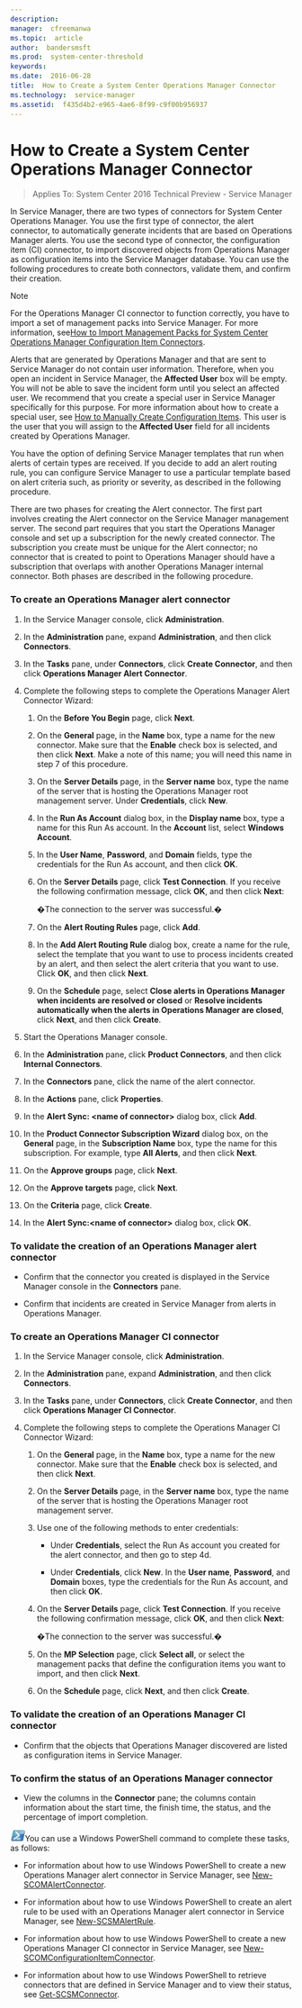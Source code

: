 ```yaml
---
description:  
manager:  cfreemanwa
ms.topic:  article
author:  bandersmsft
ms.prod:  system-center-threshold
keywords:  
ms.date:  2016-06-28
title:  How to Create a System Center Operations Manager Connector
ms.technology:  service-manager
ms.assetid:  f435d4b2-e965-4ae6-8f99-c9f00b956937
---
```


# How to Create a System Center Operations Manager Connector

>Applies To: System Center 2016 Technical Preview - Service Manager

In Service Manager, there are two types of connectors for System Center Operations Manager. You use the first type of connector, the alert connector, to automatically generate incidents that are based on Operations Manager alerts. You use the second type of connector, the configuration item (CI) connector, to import discovered objects from Operations Manager as configuration items into the Service Manager database. You can use the following procedures to create both connectors, validate them, and confirm their creation.

> [!NOTE]
> For the Operations Manager CI connector to function correctly, you have to import a set of management packs into Service Manager. For more information, see[How to Import Management Packs for System Center Operations Manager Configuration Item Connectors](How-to-Import-Management-Packs-for-System-Center-Operations-Manager-Configuration-Item-Connectors.md).

Alerts that are generated by Operations Manager and that are sent to Service Manager do not contain user information. Therefore, when you open an incident in Service Manager, the **Affected User** box will be empty. You will not be able to save the incident form until you select an affected user. We recommend that you create a special user in Service Manager specifically for this purpose. For more information about how to create a special user, see [How to Manually Create Configuration Items](How-to-Manually-Create-Configuration-Items.md). This user is the user that you will assign to the **Affected User** field for all incidents created by Operations Manager.

You have the option of defining Service Manager templates that run when alerts of certain types are received. If you decide to add an alert routing rule, you can configure Service Manager to use a particular template based on alert criteria such, as priority or severity, as described in the following procedure.

There are two phases for creating the Alert connector. The first part involves creating the Alert connector on the Service Manager management server. The second part requires that you start the Operations Manager console and set up a subscription for the newly created connector. The subscription you create must be unique for the Alert connector; no connector that is created to point to Operations Manager should have a subscription that overlaps with another Operations Manager internal connector. Both phases are described in the following procedure.

### To create an Operations Manager alert connector

1.  In the Service Manager console, click **Administration**.

2.  In the **Administration** pane, expand **Administration**, and then click **Connectors**.

3.  In the **Tasks** pane, under **Connectors**, click **Create Connector**, and then click **Operations Manager Alert Connector**.

4.  Complete the following steps to complete the Operations Manager Alert Connector Wizard:

    1.  On the **Before You Begin** page, click **Next**.

    2.  On the **General** page, in the **Name** box, type a name for the new connector. Make sure that the **Enable** check box is selected, and then click **Next**. Make a note of this name; you will need this name in step 7 of this procedure.

    3.  On the **Server Details** page, in the **Server name** box, type the name of the server that is hosting the Operations Manager root management server. Under **Credentials**, click **New**.

    4.  In the **Run As Account** dialog box, in the **Display name** box, type a name for this Run As account. In the **Account** list, select **Windows Account**.

    5.  In the **User Name**, **Password**, and **Domain** fields, type the credentials for the Run As account, and then click **OK**. 

    6.  On the **Server Details** page, click **Test Connection**. If you receive the following confirmation message, click **OK**, and then click **Next**:

        �The connection to the server was successful.�

    7.  On the **Alert Routing Rules** page, click **Add**.

    8.  In the **Add Alert Routing Rule** dialog box, create a name for the rule, select the template that you want to use to process incidents created by an alert, and then select the alert criteria that you want to use. Click **OK**, and then click **Next**.

    9. On the **Schedule** page, select **Close alerts in Operations Manager when incidents are resolved or closed** or **Resolve incidents automatically when the alerts in Operations Manager are closed**, click **Next**, and then click **Create**.

5.  Start the Operations Manager console.

6.  In the **Administration** pane, click **Product Connectors**, and then click **Internal Connectors**.

7.  In the **Connectors** pane, click the name of the alert connector.

8.  In the **Actions** pane, click **Properties**.

9. In the **Alert Sync: <name of connector\>** dialog box, click **Add**.

10. In the **Product Connector Subscription Wizard** dialog box, on the **General** page, in the **Subscription Name** box, type the name for this subscription. For example, type **All Alerts**, and then click **Next**.

11. On the **Approve groups** page, click **Next**.

12. On the **Approve targets** page, click **Next**.

13. On the **Criteria** page, click **Create**.

14. In the **Alert Sync:<name of connector\>** dialog box, click **OK**.

### To validate the creation of an Operations Manager alert connector

-   Confirm that the connector you created is displayed in the Service Manager console in the **Connectors** pane.

-   Confirm that incidents are created in Service Manager from alerts in Operations Manager.

### To create an Operations Manager CI connector

1.  In the Service Manager console, click **Administration**.

2.  In the **Administration** pane, expand **Administration**, and then click **Connectors**.

3.  In the **Tasks** pane, under **Connectors**, click **Create Connector**, and then click **Operations Manager CI Connector**.

4.  Complete the following steps to complete the Operations Manager CI Connector Wizard:

    1.  On the **General** page, in the **Name** box, type a name for the new connector. Make sure that the **Enable** check box is selected, and then click **Next**.

    2.  On the **Server Details** page, in the **Server name** box, type the name of the server that is hosting the Operations Manager root management server.

    3.  Use one of the following methods to enter credentials:

        -   Under **Credentials**, select the Run As account you created for the alert connector, and then go to step 4d.

        -   Under **Credentials**, click **New**. In the **User name**, **Password**, and **Domain** boxes, type the credentials for the Run As account, and then click **OK**. 

    4.  On the **Server Details** page, click **Test Connection**. If you receive the following confirmation message, click **OK**, and then click **Next**:

        �The connection to the server was successful.�

    5.  On the **MP Selection** page, click **Select all**, or select the management packs that define the configuration items you want to import, and then click **Next**.

    6.  On the **Schedule** page, click **Next**, and then click **Create**.

### To validate the creation of an Operations Manager CI connector

-   Confirm that the objects that Operations Manager discovered are listed as configuration items in Service Manager.

### To confirm the status of an Operations Manager connector

-   View the columns in the **Connector** pane; the columns contain information about the start time, the finish time, the status, and the percentage of import completion.

![](../../media/pssymbol.png)You can use a Windows PowerShell command to complete these tasks, as follows:

-   For information about how to use Windows PowerShell to create a new Operations Manager alert connector in Service Manager, see [New-SCOMAlertConnector](http://go.microsoft.com/fwlink/p/?LinkID=225351).

-   For information about how to use Windows PowerShell to create an alert rule to be used with an Operations Manager alert connector in Service Manager, see [New-SCSMAlertRule](http://go.microsoft.com/fwlink/p/?LinkId=225353).

-   For information about how to use Windows PowerShell to create a new Operations Manager CI connector in Service Manager, see [New-SCOMConfigurationItemConnector](http://go.microsoft.com/fwlink/p/?LinkID=225352).

-   For information about how to use Windows PowerShell to retrieve connectors that are defined in Service Manager and to view their status, see [Get-SCSMConnector](http://go.microsoft.com/fwlink/p/?LinkId=225320).



